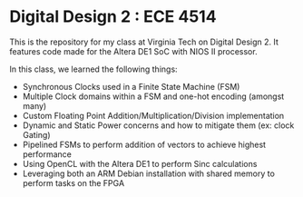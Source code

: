 # Digital Design 2 : ECE 4514
This is the repository for my class at Virginia Tech on Digital Design 2. It features code made for the Altera DE1 SoC with NIOS II processor. 

In this class, we learned the following things:
* Synchronous Clocks used in a Finite State Machine (FSM) 
* Multiple Clock domains within a FSM and one-hot encoding (amongst many)
* Custom Floating Point Addition/Multiplication/Division implementation
* Dynamic and Static Power concerns and how to mitigate them (ex: clock Gating)
* Pipelined FSMs to perform addition of vectors to achieve highest performance
* Using OpenCL with the Altera DE1 to perform Sinc calculations
* Leveraging both an ARM Debian installation with shared memory to perform tasks on the FPGA
